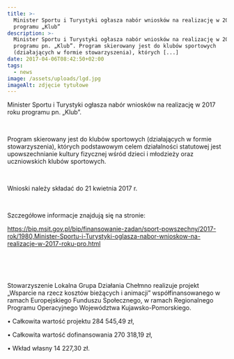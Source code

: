 ```yaml
---
title: >-
  Minister Sportu i Turystyki ogłasza nabór wniosków na realizację w 2017 roku
  programu „Klub”
description: >-
  Minister Sportu i Turystyki ogłasza nabór wniosków na realizację w 2017 roku
  programu pn. „Klub”. Program skierowany jest do klubów sportowych
  (działających w formie stowarzyszenia), których [...]
date: 2017-04-06T08:42:50+02:00
tags:
  - news
image: /assets/uploads/lgd.jpg
imageAlt: zdjęcie tytułowe
---
```

Minister Sportu i Turystyki ogłasza nabór wniosków na realizację w 2017 roku programu pn. „Klub”.

<br>

Program skierowany jest do klubów sportowych (działających w formie stowarzyszenia), których podstawowym celem działalności statutowej jest upowszechnianie kultury fizycznej wśród dzieci i młodzieży oraz uczniowskich klubów sportowych.

<br>

Wnioski należy składać do 21 kwietnia 2017 r.

<br>

Szczegółowe informacje znajdują się na stronie:

<https://bip.msit.gov.pl/bip/finansowanie-zadan/sport-powszechny/2017-rok/1980,Minister-Sportu-i-Turystyki-oglasza-nabor-wnioskow-na-realizacje-w-2017-roku-pro.html>

<br>

<br>

<br>

Stowarzyszenie Lokalna Grupa Działania Chełmno realizuje projekt „Wsparcie na rzecz kosztów bieżących i animacji” współfinansowanego w ramach Europejskiego Funduszu Społecznego, w ramach Regionalnego Programu Operacyjnego Województwa Kujawsko-Pomorskiego.

• Całkowita wartość projektu 284 545,49 zł,

• Całkowita wartość dofinansowania 270 318,19 zł,

• Wkład własny 14 227,30 zł.
